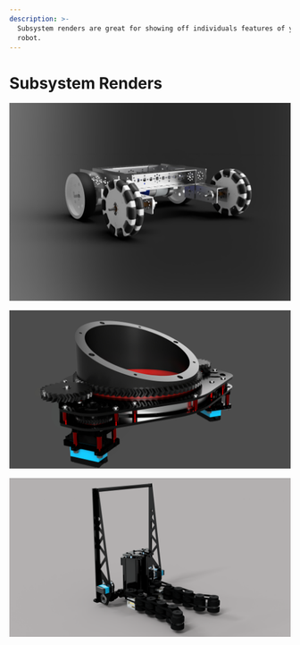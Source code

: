 ```yaml
---
description: >-
  Subsystem renders are great for showing off individuals features of your
  robot.
---
```


# Subsystem Renders

![FTC 15887 Compact Tetrix Drivetrain](../.gitbook/assets/jerseybot3%20%281%29.png)

![FTC 16439 AlphaGo Ultimate Goal Turret](../.gitbook/assets/turret.jpg)

![VCC 72 Intake](../.gitbook/assets/intake.png)

